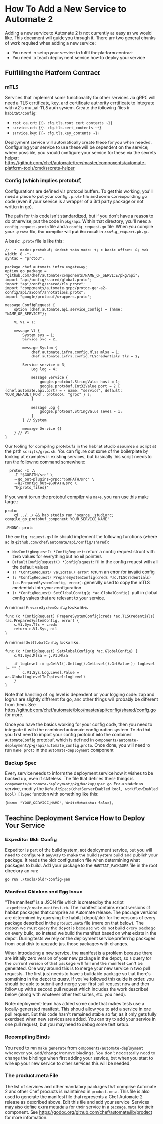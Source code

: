 # How To Add a New Service to Automate 2

Adding a new service to Automate 2 is not currently as easy as we would like. This document will guide you through it. There are two general chunks of work required when adding a new service:
* You need to setup your service to fulfil the platform contract
* You need to teach deployment service how to deploy your service

## Fulfilling the Platform Contract

### mTLS

Services that implement some functionality for other services via gRPC will need a TLS certificate, key, and certificate authority certificate to integrate with A2's mutual-TLS auth system. Create the following files in `habitat/config`:

* `root_ca.crt`: `{{~ cfg.tls.root_cert_contents ~}}`
* `service.crt`: `{{~ cfg.tls.cert_contents ~}}`
* `service.key`: `{{~ cfg.tls.key_contents ~}}`

Deployment service will automatically create these for you when needed. Configuring your service to use these will be dependent on the service; where possible, you should configure your service for these via the secrets helper: https://github.com/chef/automate/tree/master/components/automate-platform-tools/cmd/secrets-helper

### Config (which implies protobuf)

Configurations are defined via protocol buffers. To get this working, you'll need a place to put your config `.proto` file and some corresponding go code (even if your service is a wrapper of a 3rd party package or not written in go).

The path for this code isn't standardized, but if you don't have a reason to do otherwise, put the code in `pkg/api`. Within that directory, you'll need a `config_request.proto` file and a `config_request.go` file. When you compile your `.proto` file, the compiler will put the result in `config_request.pb.go`.

A basic `.proto` file is like this:

```
// -*- mode: protobuf; indent-tabs-mode: t; c-basic-offset: 8; tab-width: 8 -*-
syntax = "proto3";

package chef.automate.infra.esgateway;
option go_package = "github.com/chef/automate/components/NAME_OF_SERVICE/pkg/api";
import "api/config/shared/global.proto";
import "api/config/shared/tls.proto";
import "components/automate-grpc/protoc-gen-a2-config/api/a2conf/annotations.proto";
import "google/protobuf/wrappers.proto";

message ConfigRequest {
	option (chef.automate.api.service_config) = {name: "NAME_OF_SERVICE"};

	V1 v1 = 1;

	message V1 {
		System sys = 1;
		Service svc = 2;

		message System {
			chef.automate.infra.config.Mlsa mlsa = 1;
			chef.automate.infra.config.TLSCredentials tls = 2;

    	Service service = 3;
			Log log = 4;

			message Service {
				google.protobuf.StringValue host = 1;
				google.protobuf.Int32Value port = 2 [ (chef.automate.api.port) = { name: "service", default: YOUR_DEFAULT_PORT, protocol: "grpc" } ];
			}

			message Log {
				google.protobuf.StringValue level = 1;
			}
		} // System

		message Service {}
	} // V1
}
```

Our tooling for compiling protobufs in the habitat studio assumes a script at the path `scripts/grpc.sh`. You can figure out some of the boilerplate by looking at examples in existing services, but basically this script needs to run the following command somewhere:

```
  protoc -I .\
    -I "$GOPATH/src" \
    --go_out=plugins=grpc:"$GOPATH/src" \
    --a2-config_out=$GOPATH/src \
    "${proto_files}"
```

If you want to run the protobuf compiler via `make`, you can use this make target:

```
proto:
	cd ../../ && hab studio run 'source .studiorc; compile_go_protobuf_component YOUR_SERVICE_NAME'

.PHONY: proto
```

The `config_request.go` file should implement the following functions (where `ac` is `github.com/chef/automate/api/config/shared`):
* `NewConfigRequest() *ConfigRequest`: return a config request struct with zero values for everything but no nil pointers
* `DefaultConfigRequest() *ConfigRequest`: fill in the config request with all the default values
* `(c *ConfigRequest) Validate() error`: return an error for invalid config
* `(c *ConfigRequest) PrepareSystemConfig(creds *ac.TLSCredentials) (ac.PreparedSystemConfig, error)`: generally used to copy the mTLS credentials into your configuration.
* `(c *ConfigRequest) SetGlobalConfig(g *ac.GlobalConfig)`: pull in global config values that are relevant to your service.

A minimal `PrepareSystemConfig` looks like:

```
func (c *ConfigRequest) PrepareSystemConfig(creds *ac.TLSCredentials) (ac.PreparedSystemConfig, error) {
	c.V1.Sys.Tls = creds
	return c.V1.Sys, nil
}
```

A minimal `SetGlobalConfig` looks like:

```
func (c *ConfigRequest) SetGlobalConfig(g *ac.GlobalConfig) {
	c.V1.Sys.Mlsa = g.V1.Mlsa

	if logLevel := g.GetV1().GetLog().GetLevel().GetValue(); logLevel != "" {
		c.V1.Sys.Log.Level.Value = ac.GlobalLogLevelToZapLevel(logLevel)
	}
}
```

Note that handling of log level is dependent on your logging code: zap and logrus are slightly different for go, and other things will probably be different from them. See https://github.com/chef/automate/blob/master/api/config/shared/config.go for more.

Once you have the basics working for your config code, then you need to integrate it with the combined automate configuration system. To do that, you first need to import your config protobuf into the combined `AutomateConfig` protobuf, which is defined in `components/automate-deployment/pkg/api/automate_config.proto`. Once done, you will need to run `make proto` in the `automate-deployment` component.

### Backup Spec

Every service needs to inform the deployment service how it wishes to be backed up, even if stateless. The file that defines these things is `components/automate-deployment/pkg/backup/spec.go`. For a stateless service, modify the `DefaultSpecs(chefServerEnabled bool, workflowEnabled bool) []Spec` function with something like this:

```
{Name: "YOUR_SERVICE_NAME", WriteMetadata: false},
```

## Teaching Deployment Service How to Deploy Your Service

### Expeditor Bldr Config

Expeditor is part of the build system, not deployment service, but you
will need to configure it anyway to make the build system build and
publish your package. It reads the bldr configuration file when
determining what packages to build. Add your package to the
`HABITAT_PACKAGES` file in the root directory an run:

    go run ./tools/bldr-config-gen


### Manifest Chicken and Egg Issue

"The manifest" is a JSON file which is created by the script `.expeditor/create-manifest.rb`. The manifest contains exact versions of habitat packages that comprise an Automate release. The package versions are determined by querying the habitat depot/bldr for the versions of every package described in the `product.meta` file (more on that below). The reason we must query the depot is because we do not build every package on every build, so instead we build the manifest based on what exists in the depot. During tests we rely on the deployment service preferring packages from local disk to upgrade just those packages with changes.

When introducing a new service, the manifest is a problem because there are initially zero version of your new package in the depot, so a query for the current version of that package will fail and the manifest can't be generated. One way around this is to merge your new service in two pull requests. The first just needs to have a buildable package so that there's something in the depot to query. If you've followed this guide in order, you should be able to submit and merge your first pull request now and then follow up with a second pull request which includes the work described below (along with whatever other test suites, etc. you need).

Note: deployment-team has added some code that makes tests use a locally-generated manifest. This should allow you to add a service in one pull request. But this code hasn't remained stable so far, as it only gets fully exercised when new services are added. You can try to add your service in one pull request, but you may need to debug some test setup.

### Recompiling Binds

You need to run `make generate` from `components/automate-deployment`
whenever you add/change/remove bindings. You don't necessarily need to
change the bindings when first adding your service, but when you start
to wire up your new service to other services this will be needed.

### The product.meta File

The list of services and other mandatory packages that comprise Automate 2 and other Chef products is maintained in `product.meta`. This file is also used to generate the manifest file that represents a Chef Automate 2 release as described above. Edit this file and add your service. Services may also define extra metadata for their service in a `package.meta` for their component. See https://godoc.org/github.com/chef/automate/lib/product for more information.
